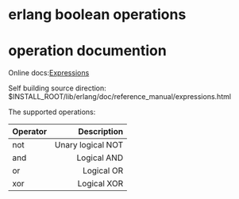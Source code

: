 # erlang boolean operations

# operation documention
Online docs:[Expressions](http://erlang.org/doc/reference_manual/expressions.html)

Self building source direction:
$INSTALL_ROOT/lib/erlang/doc/reference_manual/expressions.html

The supported operations:

|Operator|Description|
|:-------|-----------:|
|not|Unary logical NOT|
|and|      Logical AND|
|or |   	Logical OR|
|xor|	   Logical XOR|
